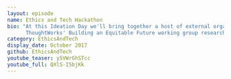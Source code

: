 ```yaml
---
layout: episode
name: Ethics and Tech Hackathon
bio: "At this Ideation Day we'll bring together a host of external organisations to work with tech and non-tech attendees on problem statements
      ThoughtWorks' Building an Equitable Future working group research the social impact of tech trends, with a view to building a more equitable tech future. At this Ideation Day we'll bring together a host of external organisations to work with tech and non-tech attendees on problem statements. We'll be joined no the day by the following organisations pitching problem statements: Uncommon Cacao, HumanityX, RightsInfo, TUC, World Wide Web Foundation"
category: EthicsAndTech
display_date: October 2017
github: EthicsAndTech
youtube_teaser: y5VWrGhSTcc 
youtube_full: QXlS-I5bjKk
---
```

